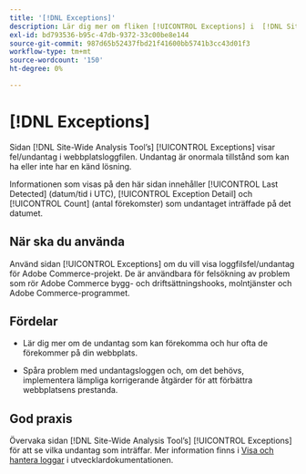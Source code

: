 ```yaml
---
title: '[!DNL Exceptions]'
description: Lär dig mer om fliken [!UICONTROL Exceptions] i  [!DNL Site-Wide Analysis Tool], när den ska användas, dess fördelar och bästa praxis.
exl-id: bd793536-b95c-47db-9372-33c00be8e144
source-git-commit: 987d65b52437fbd21f41600bb5741b3cc43d01f3
workflow-type: tm+mt
source-wordcount: '150'
ht-degree: 0%

---
```


# [!DNL Exceptions]

Sidan [!DNL Site-Wide Analysis Tool’s] [!UICONTROL Exceptions] visar fel/undantag i webbplatsloggfilen. Undantag är onormala tillstånd som kan ha eller inte har en känd lösning.

Informationen som visas på den här sidan innehåller [!UICONTROL Last Detected] (datum/tid i UTC), [!UICONTROL Exception Detail] och [!UICONTROL Count] (antal förekomster) som undantaget inträffade på det datumet.

## När ska du använda

Använd sidan [!UICONTROL Exceptions] om du vill visa loggfilsfel/undantag för Adobe Commerce-projekt. De är användbara för felsökning av problem som rör Adobe Commerce bygg- och driftsättningshooks, molntjänster och Adobe Commerce-programmet.

## Fördelar

* Lär dig mer om de undantag som kan förekomma och hur ofta de förekommer på din webbplats.

* Spåra problem med undantagsloggen och, om det behövs, implementera lämpliga korrigerande åtgärder för att förbättra webbplatsens prestanda.

## God praxis

Övervaka sidan [!DNL Site-Wide Analysis Tool’s] [!UICONTROL Exceptions] för att se vilka undantag som inträffar. Mer information finns i [Visa och hantera loggar](https://experienceleague.adobe.com/sv/docs/commerce-cloud-service/user-guide/develop/test/log-locations) i utvecklardokumentationen.
